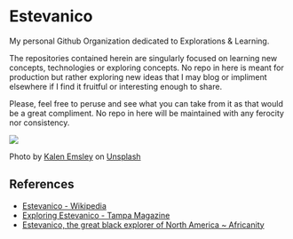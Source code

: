 # Estevanico
My personal Github Organization dedicated to Explorations & Learning. 

The repositories contained herein are singularly focused on learning new concepts, technologies or exploring concepts. No repo in here is meant for production but rather exploring new ideas that I may blog or impliment elsewhere if I find it fruitful or interesting enough to share.

Please, feel free to peruse and see what you can take from it as that would be a great compliment. No repo in here will be maintained with any ferocity nor consistency.

![](https://raw.githubusercontent.com/learning-and-explorations/.github/main/profile/kalen-emsley-kGSapVfg8Kw-unsplash.jpg)

Photo by <a href="https://unsplash.com/@kalenemsley?utm_content=creditCopyText&utm_medium=referral&utm_source=unsplash">Kalen Emsley</a> on <a href="https://unsplash.com/photos/woman-riding-kayak-at-the-middle-of-the-sea-kGSapVfg8Kw?utm_content=creditCopyText&utm_medium=referral&utm_source=unsplash">Unsplash</a>
  

## References
- [Estevanico - Wikipedia](https://en.wikipedia.org/wiki/Estevanico)
- [Exploring Estevanico - Tampa Magazine](https://tampamagazines.com/exploring-estevanico/)
- [Estevanico, the great black explorer of North America \~ Africanity](https://www.africanidad.com/2016/05/estevanico-el-gran-explorador-negro-de_86.html)
